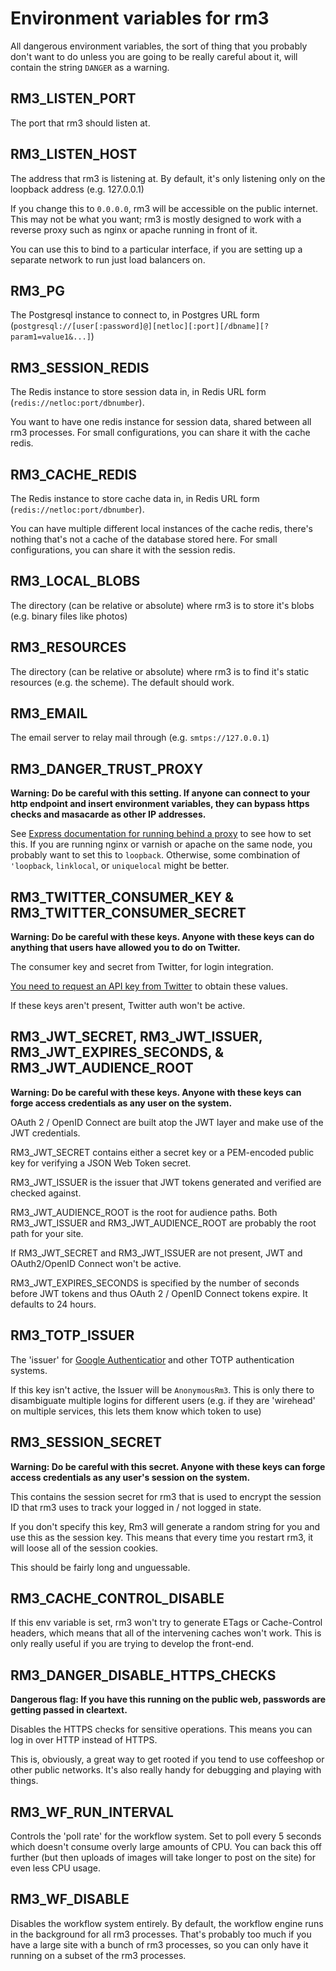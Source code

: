 Environment variables for rm3
=============================

All dangerous environment variables, the sort of thing that you probably don't want to do unless you are going to be really careful about it, will contain the string `DANGER` as a warning.

RM3_LISTEN_PORT
---------------

The port that rm3 should listen at.

RM3_LISTEN_HOST
---------------

The address that rm3 is listening at.  By default, it's only listening only on the loopback address (e.g. 127.0.0.1)

If you change this to `0.0.0.0`, rm3 will be accessible on the public internet.  This may not be what you want; rm3 is mostly designed to work with a reverse proxy such as nginx or apache running in front of it.

You can use this to bind to a particular interface, if you are setting up a separate network to run just load balancers on.

RM3_PG
------

The Postgresql instance to connect to, in Postgres URL form (`postgresql://[user[:password]@][netloc][:port][/dbname][?param1=value1&...]`)

RM3_SESSION_REDIS
-----------------

The Redis instance to store session data in, in Redis URL form (`redis://netloc:port/dbnumber`).

You want to have one redis instance for session data, shared between all rm3 processes.  For small configurations, you can share it with the cache redis.

RM3_CACHE_REDIS
-----------------

The Redis instance to store cache data in, in Redis URL form (`redis://netloc:port/dbnumber`).

You can have multiple different local instances of the cache redis, there's nothing that's not a cache of the database stored here.  For small configurations, you can share it with the session redis.

RM3_LOCAL_BLOBS
---------------

The directory (can be relative or absolute) where rm3 is to store it's blobs (e.g. binary files like photos)

RM3_RESOURCES
-------------

The directory (can be relative or absolute) where rm3 is to find it's static resources (e.g. the scheme).  The default should work.

RM3_EMAIL
---------

The email server to relay mail through (e.g. `smtps://127.0.0.1`)

RM3_DANGER_TRUST_PROXY
----------------------

**Warning: Do be careful with this setting.  If anyone can connect to your http endpoint and insert environment variables, they can bypass https checks and masacarde as other IP addresses.**

See [Express documentation for running behind a proxy](http://expressjs.com/en/guide/behind-proxies.html) to see how to set this.  If you are running nginx or varnish or apache on the same node, you probably want to set this to `loopback`.  Otherwise, some combination of `'loopback`, `linklocal`, or `uniquelocal` might be better.

RM3_TWITTER_CONSUMER_KEY & RM3_TWITTER_CONSUMER_SECRET
------------------------------------------------------

**Warning: Do be careful with these keys.  Anyone with these keys can do anything that users have allowed you to do on Twitter.**

The consumer key and secret from Twitter, for login integration.

[You need to request an API key from Twitter](https://apps.twitter.com/) to obtain these values.

If these keys aren't present, Twitter auth won't be active.

RM3_JWT_SECRET, RM3_JWT_ISSUER, RM3_JWT_EXPIRES_SECONDS, & RM3_JWT_AUDIENCE_ROOT
--------------------------------------------------------------------------------

**Warning: Do be careful with these keys.  Anyone with these keys can forge access credentials as any user on the system.**

OAuth 2 / OpenID Connect are built atop the JWT layer and make use of the JWT credentials.

RM3_JWT_SECRET contains either a secret key or a PEM-encoded public key for verifying a JSON Web Token secret.

RM3_JWT_ISSUER is the issuer that JWT tokens generated and verified are checked against.

RM3_JWT_AUDIENCE_ROOT is the root for audience paths.  Both RM3_JWT_ISSUER and RM3_JWT_AUDIENCE_ROOT are probably the root path for your site.

If RM3_JWT_SECRET and RM3_JWT_ISSUER are not present, JWT and OAuth2/OpenID Connect won't be active.

RM3_JWT_EXPIRES_SECONDS is specified by the number of seconds before JWT tokens and thus OAuth 2 / OpenID Connect tokens expire.  It defaults to 24 hours.

RM3_TOTP_ISSUER
---------------

The 'issuer' for [Google Authenticatior](https://github.com/google/google-authenticator/wiki/Key-Uri-Format) and other TOTP authentication systems.

If this key isn't active, the Issuer will be `AnonymousRm3`.  This is only there to disambiguate multiple logins for different users (e.g. if they are 'wirehead' on multiple services, this lets them know which token to use)

RM3_SESSION_SECRET
------------------

**Warning: Do be careful with this secret.  Anyone with these keys can forge access credentials as any user's session on the system.**

This contains the session secret for rm3 that is used to encrypt the session ID that rm3 uses to track your logged in / not logged in state.

If you don't specify this key, Rm3 will generate a random string for you and use this as the session key.  This means that every time you restart rm3, it will loose all of the session cookies.

This should be fairly long and unguessable.

RM3_CACHE_CONTROL_DISABLE
-------------------------

If this env variable is set, rm3 won't try to generate ETags or Cache-Control headers, which means that all of the intervening caches won't work.  This is only really useful if you are trying to develop the front-end.

RM3_DANGER_DISABLE_HTTPS_CHECKS
-------------------------------

**Dangerous flag: If you have this running on the public web, passwords are getting passed in cleartext.**

Disables the HTTPS checks for sensitive operations.  This means you can log in over HTTP instead of HTTPS.

This is, obviously, a great way to get rooted if you tend to use coffeeshop or other public networks.  It's also really handy for debugging and playing with things.

RM3_WF_RUN_INTERVAL
-------------------

Controls the 'poll rate' for the workflow system.  Set to poll every 5 seconds which doesn't consume overly large amounts of CPU.  You can back this off further (but then uploads of images will take longer to post on the site) for even less CPU usage.

RM3_WF_DISABLE
--------------

Disables the workflow system entirely.  By default, the workflow engine runs in the background for all rm3 processes.  That's probably too much if you have a large site with a bunch of rm3 processes, so you can only have it running on a subset of the rm3 processes.